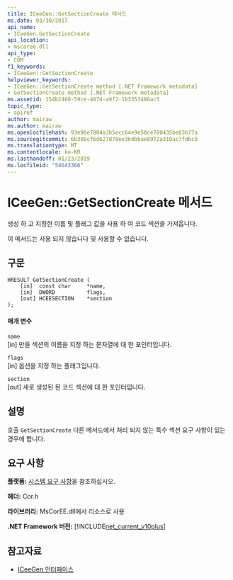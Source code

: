 ```yaml
---
title: ICeeGen::GetSectionCreate 메서드
ms.date: 03/30/2017
api_name:
- ICeeGen.GetSectionCreate
api_location:
- mscoree.dll
api_type:
- COM
f1_keywords:
- ICeeGen::GetSectionCreate
helpviewer_keywords:
- ICeeGen::GetSectionCreate method [.NET Framework metadata]
- GetSectionCreate method [.NET Framework metadata]
ms.assetid: 154b2460-59ce-4874-a9f2-1b3353486ac5
topic_type:
- apiref
author: mairaw
ms.author: mairaw
ms.openlocfilehash: 93e96e7804a3b5ecc64e9e50ce700435be83b77a
ms.sourcegitcommit: 6b308cf6d627d78ee36dbbae8972a310ac7fd6c8
ms.translationtype: MT
ms.contentlocale: ko-KR
ms.lasthandoff: 01/23/2019
ms.locfileid: "54643366"
---
```

# <a name="iceegengetsectioncreate-method"></a>ICeeGen::GetSectionCreate 메서드
생성 하 고 지정한 이름 및 플래그 값을 사용 하 여 코드 섹션을 가져옵니다.  
  
 이 메서드는 사용 되지 않습니다 및 사용할 수 없습니다.  
  
## <a name="syntax"></a>구문  
  
```  
HRESULT GetSectionCreate (  
    [in]  const char     *name,  
    [in]  DWORD          flags,  
    [out] HCEESECTION    *section  
);  
```  
  
#### <a name="parameters"></a>매개 변수  
 `name`  
 [in] 만들 섹션의 이름을 지정 하는 문자열에 대 한 포인터입니다.  
  
 `flags`  
 [in] 옵션을 지정 하는 플래그입니다.  
  
 `section`  
 [out] 새로 생성된 된 코드 섹션에 대 한 포인터입니다.  
  
## <a name="remarks"></a>설명  
 호출 `GetSectionCreate` 다른 메서드에서 처리 되지 않는 특수 섹션 요구 사항이 있는 경우에 합니다.  
  
## <a name="requirements"></a>요구 사항  
 **플랫폼:** [시스템 요구 사항](../../../../docs/framework/get-started/system-requirements.md)을 참조하십시오.  
  
 **헤더:** Cor.h  
  
 **라이브러리:** MsCorEE.dll에서 리소스로 사용  
  
 **.NET Framework 버전:** [!INCLUDE[net_current_v10plus](../../../../includes/net-current-v10plus-md.md)]  
  
## <a name="see-also"></a>참고자료
- [ICeeGen 인터페이스](../../../../docs/framework/unmanaged-api/metadata/iceegen-interface.md)
